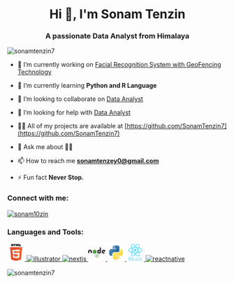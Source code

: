 <h1 align="center">Hi 👋, I'm Sonam Tenzin</h1>
<h3 align="center">A passionate Data Analyst from Himalaya</h3>

<p align="left"> <img src="https://komarev.com/ghpvc/?username=sonamtenzin7&label=Profile%20views&color=0e75b6&style=flat" alt="sonamtenzin7" /> </p>

- 🔭 I’m currently working on [Facial Recognition System with GeoFencing Technology](https://github.com/suzWaks/frs_fyp)

- 🌱 I’m currently learning **Python and R Language**

- 👯 I’m looking to collaborate on [Data Analyst](https://github.com/SonamTenzin7/Job-posting-data-analysis)

- 🤝 I’m looking for help with [Data Analyst](https://github.com/SonamTenzin7/Job-posting-data-analysis)

- 👨‍💻 All of my projects are available at [https://github.com/SonamTenzin7](https://github.com/SonamTenzin7)

- 💬 Ask me about **🥶🥶**

- 📫 How to reach me **sonamtenzey0@gmail.com**

- ⚡ Fun fact **Never Stop.**

<h3 align="left">Connect with me:</h3>
<p align="left">
<a href="https://twitter.com/sonam10zin" target="blank"><img align="center" src="https://raw.githubusercontent.com/rahuldkjain/github-profile-readme-generator/master/src/images/icons/Social/twitter.svg" alt="sonam10zin" height="30" width="40" /></a>
</p>

<h3 align="left">Languages and Tools:</h3>
<p align="left"> <a href="https://www.w3.org/html/" target="_blank" rel="noreferrer"> <img src="https://raw.githubusercontent.com/devicons/devicon/master/icons/html5/html5-original-wordmark.svg" alt="html5" width="40" height="40"/> </a> <a href="https://www.adobe.com/in/products/illustrator.html" target="_blank" rel="noreferrer"> <img src="https://www.vectorlogo.zone/logos/adobe_illustrator/adobe_illustrator-icon.svg" alt="illustrator" width="40" height="40"/> </a> <a href="https://nextjs.org/" target="_blank" rel="noreferrer"> <img src="https://cdn.worldvectorlogo.com/logos/nextjs-2.svg" alt="nextjs" width="40" height="40"/> </a> <a href="https://nodejs.org" target="_blank" rel="noreferrer"> <img src="https://raw.githubusercontent.com/devicons/devicon/master/icons/nodejs/nodejs-original-wordmark.svg" alt="nodejs" width="40" height="40"/> </a> <a href="https://www.python.org" target="_blank" rel="noreferrer"> <img src="https://raw.githubusercontent.com/devicons/devicon/master/icons/python/python-original.svg" alt="python" width="40" height="40"/> </a> <a href="https://reactjs.org/" target="_blank" rel="noreferrer"> <img src="https://raw.githubusercontent.com/devicons/devicon/master/icons/react/react-original-wordmark.svg" alt="react" width="40" height="40"/> </a> <a href="https://reactnative.dev/" target="_blank" rel="noreferrer"> <img src="https://reactnative.dev/img/header_logo.svg" alt="reactnative" width="40" height="40"/> </a> </p>

<p><img align="center" src="https://github-readme-stats.vercel.app/api/top-langs?username=sonamtenzin7&show_icons=true&locale=en&layout=compact" alt="sonamtenzin7" /></p>
